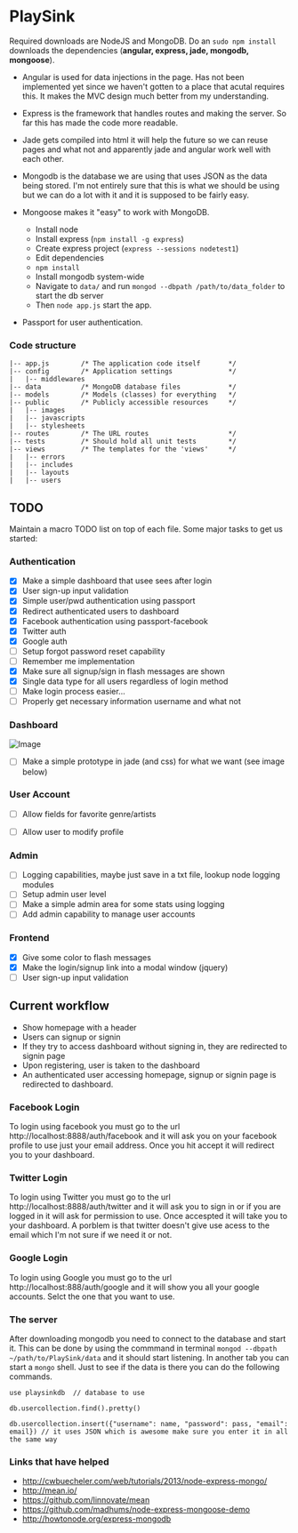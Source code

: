 PlaySink
====

Required downloads are NodeJS and MongoDB. Do an `sudo npm install` downloads the dependencies (**angular, express, jade, mongodb, mongoose**). 

- Angular is used for data injections in the page. Has not been implemented yet since we haven't gotten to a place that acutal requires this. It makes the MVC design much better from my understanding. 
- Express is the framework that handles routes and making the server. So far this has made the code more readable. 
- Jade gets compiled into html it will help the future so we can reuse pages and what not and apparently jade and angular work well with each other. 
- Mongodb is the database we are using that uses JSON as the data being stored. I'm not entirely sure that this is what we should be using but we can do a lot with it and it is supposed to be fairly easy. 
- Mongoose makes it "easy" to work with MongoDB.

    - Install node
    - Install express (`npm install -g express`)
    - Create express project (`express --sessions nodetest1`)
    - Edit dependencies
    - `npm install`
    - Install mongodb system-wide
    - Navigate to `data/` and run `mongod --dbpath /path/to/data_folder` to start the db server
    - Then `node app.js` start the app.

- Passport for user authentication.

### Code structure

	|-- app.js        /* The application code itself       */
	|-- config        /* Application settings              */
	|   |-- middlewares
	|-- data          /* MongoDB database files            */
	|-- models        /* Models (classes) for everything   */
	|-- public        /* Publicly accessible resources     */
	|   |-- images
	|   |-- javascripts
	|   |-- stylesheets 
	|-- routes        /* The URL routes                    */
	|-- tests         /* Should hold all unit tests        */
	|-- views         /* The templates for the 'views'     */
	|   |-- errors
	|   |-- includes
	|   |-- layouts
	|   |-- users

## TODO

Maintain a macro TODO list on top of each file. Some major tasks to get us started:

### Authentication

- [x] Make a simple dashboard that usee sees after login
- [x] User sign-up input validation
- [x] Simple user/pwd authentication using passport
- [x] Redirect authenticated users to dashboard
- [x] Facebook authentication using passport-facebook
- [x] Twitter auth
- [x] Google auth
- [ ] Setup forgot password reset capability
- [ ] Remember me implementation
- [x] Make sure all signup/sign in flash messages are shown
- [x] Single data type for all users regardless of login method
- [ ] Make login process easier...
- [ ] Properly get necessary information username and what not

### Dashboard

![Image](../master/docs-internal/img/dashboard.png?raw=true)

- [ ] Make a simple prototype in jade (and css) for what we want (see image below)

### User Account

- [ ] Allow fields for favorite genre/artists
- [ ] Allow user to modify profile


### Admin

- [ ] Logging capabilities, maybe just save in a txt file, lookup node logging modules
- [ ] Setup admin user level
- [ ] Make a simple admin area for some stats using logging
- [ ] Add admin capability to manage user accounts

### Frontend

- [x] Give some color to flash messages
- [x] Make the login/signup link into a modal window (jquery)
- [ ] User sign-up input validation

## Current workflow

- Show homepage with a header
- Users can signup or signin
- If they try to access dashboard without signing in, they are redirected to signin page
- Upon registering, user is taken to the dashboard
- An authenticated user accessing homepage, signup or signin page is redirected to dashboard.

### Facebook Login

To login using facebook you must go to the url http://localhost:8888/auth/facebook and it will ask you on your facebook profile to use just your email address. Once you hit accept it will redirect you to your dashboard.

### Twitter Login

To login using Twitter you must go to the url
http://localhost:8888/auth/twitter and it will ask you to sign in or if you are logged in it will ask for permission to use. Once accespted it will take you to your dashboard. A porblem is that twitter doesn't give use acess to the email which I'm not sure if we need it or not.

### Google Login

To login using Google you must go to the url
http://localhost:888/auth/google and it will show you all your google accounts. Selct the one that you want to use.

### The server

After downloading mongodb you need to connect to the database and start it. This can be done by using the commmand in terminal `mongod --dbpath ~/path/to/PlaySink/data` and it should start listening. In another tab you can start a `mongo` shell. Just to see if the data is there you can do the following commands.

    use playsinkdb  // database to use

    db.usercollection.find().pretty()

    db.usercollection.insert({"username": name, "password": pass, "email": email}) // it uses JSON which is awesome make sure you enter it in all the same way


### Links that have helped

- http://cwbuecheler.com/web/tutorials/2013/node-express-mongo/
- http://mean.io/
- https://github.com/linnovate/mean
- https://github.com/madhums/node-express-mongoose-demo
- http://howtonode.org/express-mongodb